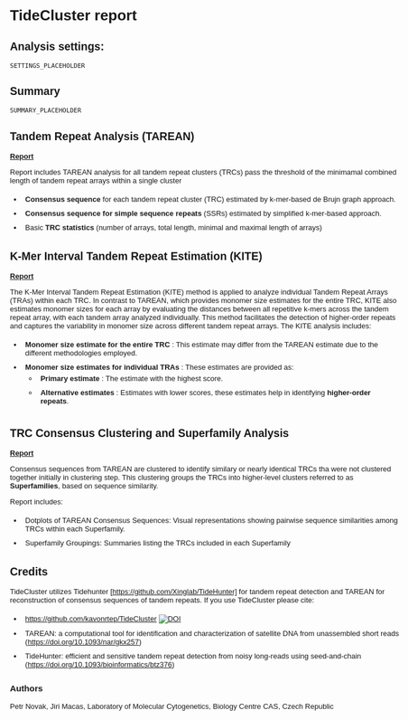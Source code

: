 <style>
     p {
         max-width: 700px;
         text-align: left;
     }
     ul {
         max-width: 700px;
         text-align: left;
     }
     ul li {
         margin-bottom: 0px;
         padding: 5px;
     }   

     body {
       font-family: Verdana, sans-serif;
       font-size: 13px;
       width: 100%;
       max-width: 700px;
       margin: 30px;
       display: block;
       text-align: left;
     }
     .frame {

         width: 100%;
         border: 0px;
         white-space: nowrap;
         text-align: left; 
         margin: 1em 0;
     }
     .helper {
         display: inline-block;
         height: 100%;
         vertical-align: top;
     }
     img {
         background: #FFFFFF;
         vertical-align: top;
     }

     table {
         border-collapse: collapse;
         width: 100%;
     }
     th.date {
         width: 20%
     }
     th.subject {
         width: 70%; /* Not necessary, since only 70% width remains */
     }

     tr {
         border-bottom: 1px solid #ccc;
     }

     th {
         text-align: left;    
     }
     th, td {
         padding: 5px;
     }
</style>
# TideCluster report

## Analysis settings:

    SETTINGS_PLACEHOLDER

## Summary

    SUMMARY_PLACEHOLDER

## Tandem Repeat Analysis (TAREAN)

[**Report**](PREFIX_PLACEHOLDER_tarean_report.html)

Report includes TAREAN analysis for all tandem repeat clusters (TRCs) pass the threshold of the minimamal combined length of tandem repeat arrays within a single cluster

- **Consensus sequence** for each tandem repeat cluster (TRC) estimated by k-mer-based de Brujn graph approach.
- **Consensus sequence for simple sequence repeats** (SSRs) estimated by simplified k-mer-based approach.
- Basic **TRC statistics** (number of arrays, total length, minimal and maximal length of arrays)


## K-Mer Interval Tandem Repeat Estimation (KITE)

[**Report**](PREFIX_PLACEHOLDER_kite_report.html)

The K-Mer Interval Tandem Repeat Estimation (KITE) method is applied to analyze individual Tandem Repeat Arrays (TRAs) within each TRC. In contrast to TAREAN, which provides monomer size estimates for the entire TRC, KITE also estimates monomer sizes for each array by evaluating the distances between all repetitive k-mers across the tandem repeat array, with each tandem array analyzed individually. This method facilitates the detection of higher-order repeats and captures the variability in monomer size across different tandem repeat arrays. The KITE analysis includes: 

- **Monomer size estimate for the entire TRC** : This estimate may differ from the TAREAN estimate due to the different methodologies employed. 
- **Monomer size estimates for individual TRAs** : These estimates are provided as: 
  - **Primary estimate** : The estimate with the highest score. 
  - **Alternative estimates** : Estimates with lower scores, these estimates help in identifying **higher-order repeats**.

## TRC Consensus Clustering and Superfamily Analysis
[**Report**](PREFIX_PLACEHOLDER_trc_similarity.html)

Consensus sequences from TAREAN are clustered to identify similary or nearly identical TRCs tha were not clustered together initially in clustering step. This clustering groups the TRCs into higher-level clusters referred to as **Superfamilies**, based on sequence similarity.

Report includes:

- Dotplots of TAREAN Consensus Sequences: Visual representations showing pairwise sequence similarities among TRCs within each Superfamily.
- Superfamily Groupings: Summaries listing the TRCs included in each Superfamily

## Credits

TideCluster utilizes Tidehunter [https://github.com/Xinglab/TideHunter] for tandem repeat detection and TAREAN for reconstruction of consensus sequences of tandem repeats.
If you use TideCluster please cite:

- https://github.com/kavonrtep/TideCluster [![DOI](https://zenodo.org/badge/601111441.svg)](https://zenodo.org/badge/latestdoi/601111441)
- TAREAN: a computational tool for identification and characterization of satellite DNA from unassembled short reads (https://doi.org/10.1093/nar/gkx257) 
- TideHunter: efficient and sensitive tandem repeat detection from noisy long-reads using seed-and-chain (https://doi.org/10.1093/bioinformatics/btz376)

### Authors

Petr Novak, Jiri Macas,  Laboratory of Molecular Cytogenetics, Biology Centre CAS, Czech Republic
